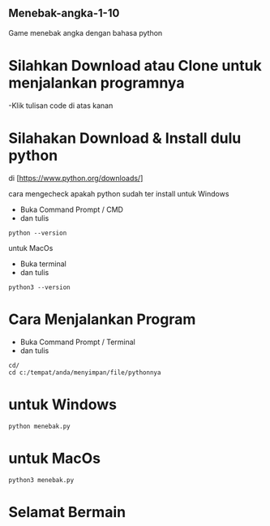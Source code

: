 ## Menebak-angka-1-10
Game menebak angka dengan bahasa python

# Silahkan Download atau Clone untuk menjalankan programnya
-Klik tulisan code di atas kanan

# Silahakan Download & Install dulu python 
di [https://www.python.org/downloads/]

cara mengecheck apakah python sudah ter install 
untuk Windows
- Buka Command Prompt / CMD
- dan tulis 
```
python --version
```

untuk MacOs
- Buka terminal
- dan tulis 
```
python3 --version
```

# Cara Menjalankan Program
- Buka Command Prompt / Terminal
- dan tulis 
```
cd/ 
cd c:/tempat/anda/menyimpan/file/pythonnya
 ```
 
# untuk Windows
```
python menebak.py
```

# untuk MacOs
```
python3 menebak.py
```

# Selamat Bermain
